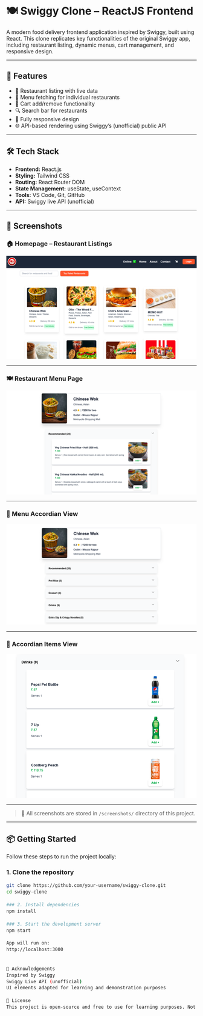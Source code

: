 # 🍽️ Swiggy Clone – ReactJS Frontend

A modern food delivery frontend application inspired by Swiggy, built using React. This clone replicates key functionalities of the original Swiggy app, including restaurant listing, dynamic menus, cart management, and responsive design.

---

## 🚀 Features

- 🏬 Restaurant listing with live data
- 🍱 Menu fetching for individual restaurants
- 🛒 Cart add/remove functionality
- 🔍 Search bar for restaurants
- 📱 Fully responsive design
- 🌐 API-based rendering using Swiggy’s (unofficial) public API

---

## 🛠️ Tech Stack

- **Frontend:** React.js
- **Styling:** Tailwind CSS
- **Routing:** React Router DOM
- **State Management:** useState, useContext
- **Tools:** VS Code, Git, GitHub
- **API:** Swiggy live API (unofficial)

---

## 📸 Screenshots

### 🏠 Homepage – Restaurant Listings

![Homepage](./screenshots/Screenshot-1.png)

---

### 🍽️ Restaurant Menu Page

![Menu](./screenshots/Screenshot-2.png)

---

### 🛒 Menu Accordian View

![Accordian view](./screenshots/Screenshot-3.png)

---

### 📱 Accordian Items View

![Accordian Items view](./screenshots/Screenshot-4.png)

---

> 📝 All screenshots are stored in `/screenshots/` directory of this project.

---

## 📦 Getting Started

Follow these steps to run the project locally:

### 1. Clone the repository
```bash
git clone https://github.com/your-username/swiggy-clone.git
cd swiggy-clone

### 2. Install dependencies
npm install

### 3. Start the development server
npm start

App will run on:
http://localhost:3000


🙌 Acknowledgements
Inspired by Swiggy
Swiggy Live API (unofficial)
UI elements adapted for learning and demonstration purposes

📄 License
This project is open-source and free to use for learning purposes. Not intended for commercial use.
